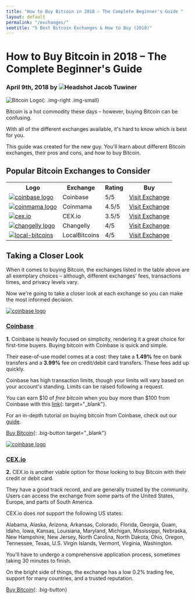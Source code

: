 ```yaml
---
title: "How to Buy Bitcoin in 2018 – The Complete Beginner's Guide "
layout: default
permalink: "/exchanges/"
seotitle: "5 Best Bitcoin Exchanges & How to Buy (2018)"
---
```


# How to Buy Bitcoin in 2018 – The Complete Beginner's Guide 

<h3 class="page-subtitle">
	April 9th, 2018 by 
	<img src="/img/profile/close.jpg" class="circle" alt="Headshot">
	Jacob Tuwiner
</h3>

![Bitcoin Logo](/img/bitcoin-logo.png){: .img-right .img-small}

Bitcoin is a hot commodity these days – however, buying Bitcoin can be confusing. 

With all of the different exchanges available, it's hard to know which is best for you. 

This guide was created for the new guy. You'll learn about different Bitcoin exchanges, their pros and cons, and how to buy Bitcoin. 

## Popular Bitcoin Exchanges to Consider 

<table class="basic-table">
	<tr>
		<th>Logo</th>
		<th>Exchange</th>
		<th>Rating</th>
		<th>Buy</th>
	</tr>
	<tr>
		<td><a target="_blank" href="https://www.coinbase.com/join/5967ac4be42b2d0260de144b"><img alt="coinbase logo" class="table-image" src="/img/exchange/coinbase/logo.png" /></a></td>
		<td>Coinbase</td>
		<td>5/5</td>
		<td><a target="_blank" class="big-button" href="https://www.coinbase.com/join/5967ac4be42b2d0260de144b">Visit Exchange</a></td>
	</tr>
	<tr>
		<td><a target="_blank" href="https://www.coinmama.com/?ref=coin-cohort"><img alt="coinmama logo" class="table-image" src="/img/exchange/coinmama/logo.png" /></a></td>
		<td>Coinmama</td>
		<td>4.5/5</td>
		<td><a target="_blank" class="big-button" href="https://www.coinmama.com/?ref=coin-cohort">Visit Exchange</a></td>
	</tr>
	<tr>
		<td><a target="_blank" href="https://cex.io/r/0/up119618739/0/"><img alt="cex.io" class="table-image" src="/img/exchange/cex-io/logo.png" /></a></td>
		<td>CEX.io</td>
		<td>3.5/5</td>
		<td><a target="_blank" class="big-button" href="https://cex.io/r/0/up119618739/0/">Visit Exchange</a></td>
	</tr>
	<tr>
		<td><a target="_blank" href="https://changelly.com/?ref_id=1065f28fb00d"><img alt="changelly logo" class="table-image" src="/img/exchange/changelly/logo.jpg" /></a></td>
		<td>Changelly</td>
		<td>4/5</td>
		<td><a target="_blank" class="big-button" href="https://changelly.com/?ref_id=1065f28fb00d">Visit Exchange</a></td>
	</tr>
	<tr>
		<td><a target="_blank" href="https://localbitcoins.com/?ch=qt5x"><img alt="local-bitcoins" class="table-image" src="/img/exchange/local-bitcoins/logo.png" /></a></td>
		<td>LocalBitcoins</td>
		<td>4/5</td>
		<td><a class="big-button" target="_blank" href="https://localbitcoins.com/?ch=qt5x">Visit Exchange</a></td>
	</tr>
</table>

## Taking a Closer Look 

When it comes to buying Bitcoin, the exchanges listed in the table above are all exemplary choices – although, different exchanges' fees, transactions times, and privacy levels vary. 

Now we're going to take a closer look at each exchange so you can make the most informed decision. 

<a target="_blank" href="https://www.coinbase.com/"><img class="small-title-img" alt="coinbase logo" src="/img/exchange/coinbase/logo.png" /></a>

<h3><a target="_blank" href="https://www.coinbase.com/">Coinbase</a></h3>

**1.** Coinbase is heavily focused on simplicity, rendering it a great choice for first-time buyers. Buying bitcoin with Coinbase is quick and simple. 

Their ease-of-use model comes at a cost: they take a **1.49%** fee on bank transfers and a **3.99%** fee on credit/debit card transfers. These fees add up quickly. 

Coinbase has high transaction limits, though your limits will vary based on your account's standing. Limits can be raised following a request. 

You can earn $10 of *free bitcoin* when you buy more than $100 from Coinbase with this [link](https://www.coinbase.com/join/5967ac4be42b2d0260de144b){: target="_blank"}.

For an in-depth tutorial on buying bitcoin from Coinbase, check out our [guide](/bitcoin/how-to-buy/). 

[Buy Bitcoin](https://www.coinbase.com/join/5967ac4be42b2d0260de144b){: .big-button target="_blank"}


<a target="_blank" href="https://cex.io/"><img class="small-title-img" alt="coinbase logo" src="/img/exchange/cex-io/logo.png" /></a>

<h3><a target="_blank" href="https://cex.io/">CEX.io</a></h3>

**2.** CEX.io is another viable option for those looking to buy Bitcoin with their credit or debit card. 

They have a good track record, and are generally trusted by the community. Users can access the exchange from some parts of the United States, Europe, and parts of South America. 

CEX.io does *not* support the following US states: 

Alabama, Alaska, Arizona, Arkansas, Colorado, Florida, Georgia, Guam, Idaho, Iowa, Kansas, Louisiana, Maryland, Michigan, Mississippi, Nebraska, New Hampshire, New Jersey, North Carolina, North Dakota, Ohio, Oregon, Tennessee, Texas, U.S. Virgin Islands, Vermont, Virginia, Washington.

You'll have to undergo a comprehensive application process, sometimes taking 30 minutes to finish. 

On the bright side of things, the exchange has a low 0.2% trading fee, support for many countries, and a trusted reputation. 

[Buy Bitcoin](https://cex.io/r/0/up119618739/0/){: .big-button}

